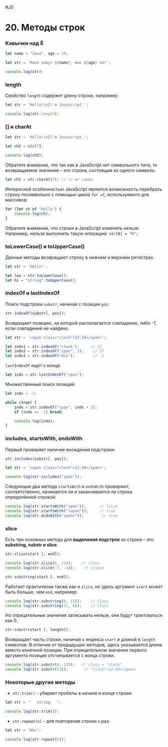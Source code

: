 #JS

# 20. Методы строк

### **Кавычки над Ё**

```javascript
let name = "Java", age = 18;

let str = `Меня зовут ${name}, мне ${age} лет`;

console.log(str);
```

### **length**

Свойство `length` содержит длину строки, например:

```javascript
let str = 'Hello!\nI\'m Javascript.';

console.log(str.length);
```

### **[] и charAt**

```javascript
let str = 'Hello!\nI\'m Javascript.';

let ch2 = str[7];

console.log(ch2);
```

Обратите внимание, что так как в JavaScript нет символьного типа, то возвращаемое значение – это строка, состоящая из одного символа.

```javascript
let ch2 = str.charAt(7); // то же самое
```

Интересной особенностью JavaScript является возможность перебрать строку посимвольно с помощью цикла `for of`, используемого для массивов:

```javascript
for (let ch of "Hello") {
    console.log(ch);
}
```

Обратите внимание, что строки в JavaScript изменять нельзя. Например, нельзя выполнить такую операцию: `str[0] = "h";`

### **toLowerCase() и toUpperCase()**

Данные методы возвращают строку в нижнем и верхнем регистрах.

```javascript
let str = 'Hello!';

let low = str.toLowerCase();
let hi = "string".toUpperCase();
```

### **indexOf и lastIndexOf**

Поиск подстроки `substr`, начиная с позиции `pos`:

```javascript
str.indexOf(substr[, pos]);
```

Возвращает позицию, на которой располагается совпадение, либо -1, если совпадений не найдено.

```javascript
let str = '<span class="clock">12:34</span>';

let indx1 = str.indexOf("clock");     // 13
let indx2 = str.indexOf("span", 2);    // 27
let indx3 = str.indexOf("div");        // -1
```

`lastIndexOf` ищет с конца:

```javascript
let indx = str.lastIndexOf("span");
```

Множественный поиск позиций:

```javascript
let indx = -1;

while (true) {
    indx = str.indexOf("span", indx + 1);
    if (indx == -1) break;

    console.log(indx);
}
```

### **includes, startsWith, endsWith**

Первый проверяет наличие вхождения подстроки:

```javascript
str.includes(substr[, pos]);
```

```javascript
let str = '<span class="clock">12:34</span>';

console.log(str.includes("span"));
```

Следующие два метода `startsWith` и `endsWith` проверяют, соответственно, начинается ли и заканчивается ли строка определённой строкой:

```javascript
console.log(str.startsWith("span"));      // false
console.log(str.startsWith("<span"));     // true
console.log(str.endsWith("span>"));        // true
```

### **slice**

Есть три основных метода для **выделения подстрок** из строки – это **substring, substr и slice**.

```javascript
str.slice(start [, end]);
```

```javascript
console.log(str.slice(6, 11));    // class
console.log(str.slice(-7, -1));    // </span
```

```javascript
str.substring(start [, end]);
```

Работает практически также как и `slice`, но здесь аргумент `start` может быть больше, чем `end`, например:

```javascript
console.log(str.substring(6, 11));    // class
console.log(str.substring(11, 6));    // class
```

Но отрицательные значения записывать нельзя, они будут трактоваться как 0.

```javascript
str.substr(start [, length]);
```

Возвращает часть строки, начиная с индекса `start` и длиной в `length` символов. В отличие от предыдущих методов, здесь указывается длина вместо конечной позиции. При отрицательном значении первого аргумента позиция отсчитывается с конца строки.

```javascript
console.log(str.substr(6, 13));   // class = "clock"
console.log(str.substr(12));       // "clock">12:34</span>
```

### **Некоторые другие методы**

- `str.trim()` - убирает пробелы в начале и конце строки:

```javascript
let str = "   string   ";

console.log(str.trim());
```

- `str.repeat(n)` - для повторения строки `n` раз:

```javascript
let str = "Abc";

console.log(str.repeat(5));
```
